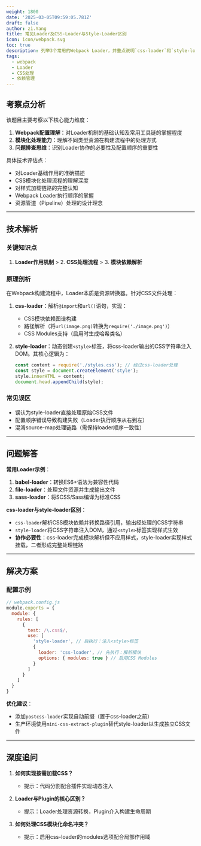 ```yaml
---
weight: 1800
date: '2025-03-05T09:59:05.781Z'
draft: false
author: zi.Yang
title: 常见Loader及CSS-Loader与Style-Loader区别
icon: icon/webpack.svg
toc: true
description: 列举3个常用的Webpack Loader，并重点说明`css-loader`和`style-loader`的功能差异，以及为何通常需要同时使用它们？
tags:
  - webpack
  - Loader
  - CSS处理
  - 依赖管理
---
```


## 考察点分析

该题目主要考察以下核心能力维度：

1. **Webpack配置理解**：对Loader机制的基础认知及常用工具链的掌握程度
2. **模块化处理能力**：理解不同类型资源在构建流程中的处理方式
3. **问题排查思维**：识别Loader协作的必要性及配置顺序的重要性

具体技术评估点：

- 对Loader基础作用的准确描述
- CSS模块化处理流程的理解深度
- 对样式加载链路的完整认知
- Webpack Loader执行顺序的掌握
- 资源管道（Pipeline）处理的设计理念

---

## 技术解析

### 关键知识点

1. **Loader作用机制** > 2. **CSS处理流程** > 3. **模块依赖解析**

### 原理剖析

在Webpack构建流程中，Loader本质是资源转换器。针对CSS文件处理：

1. **css-loader**：解析`@import`和`url()`语句，实现：
   - CSS模块依赖图谱构建
   - 路径解析（将`url(image.png)`转换为`require('./image.png')`）
   - CSS Modules支持（启用时生成哈希类名）

2. **style-loader**：动态创建`<style>`标签，将css-loader输出的CSS字符串注入DOM。其核心逻辑为：

   ```javascript
   const content = require('./styles.css'); // 经过css-loader处理
   const style = document.createElement('style');
   style.innerHTML = content;
   document.head.appendChild(style);
   ```

### 常见误区

- 误认为style-loader直接处理原始CSS文件
- 配置顺序错误导致构建失败（Loader执行顺序从右到左）
- 混淆source-map处理链路（需保持loader顺序一致性）

---

## 问题解答

**常用Loader示例**：

1. **babel-loader**：转换ES6+语法为兼容性代码
2. **file-loader**：处理文件资源并生成输出文件
3. **sass-loader**：将SCSS/Sass编译为标准CSS

**css-loader与style-loader区别**：

- `css-loader`解析CSS模块依赖并转换路径引用，输出经处理的CSS字符串
- `style-loader`将CSS字符串注入DOM，通过`<style>`标签实现样式生效
- **协作必要性**：css-loader完成模块解析但不应用样式，style-loader实现样式挂载，二者形成完整处理链路

---

## 解决方案

### 配置示例

```javascript
// webpack.config.js
module.exports = {
  module: {
    rules: [
      {
        test: /\.css$/,
        use: [
          'style-loader', // 后执行：注入<style>标签
          {
            loader: 'css-loader', // 先执行：解析模块
            options: { modules: true } // 启用CSS Modules
          }
        ]
      }
    ]
  }
}
```

**优化建议**：

- 添加`postcss-loader`实现自动前缀（置于css-loader之前）
- 生产环境使用`mini-css-extract-plugin`替代style-loader以生成独立CSS文件

---

## 深度追问

1. **如何实现按需加载CSS？**
   - 提示：代码分割配合插件实现动态注入

2. **Loader与Plugin的核心区别？**
   - 提示：Loader处理资源转换，Plugin介入构建生命周期

3. **如何处理CSS模块化命名冲突？**
   - 提示：启用css-loader的modules选项配合局部作用域
